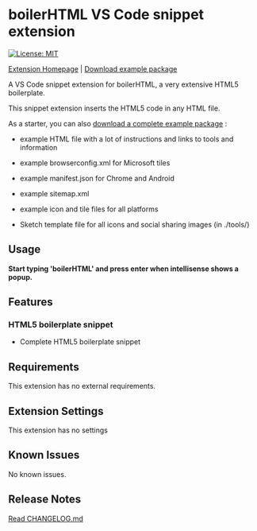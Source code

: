 # boilerHTML VS Code snippet extension

[![License: MIT](https://img.shields.io/badge/License-MIT-blue.svg)](https://opensource.org/licenses/MIT)

[Extension Homepage](https://github.com/performanize/boilerHTML_VSCode_extension/blob/master/README.md "Extension Homepage") | [Download example package](https://github.com/performanize/boilerHTML "Download example package")

A VS Code snippet extension for boilerHTML, a very extensive HTML5 boilerplate.

This snippet extension inserts the HTML5 code in any HTML file.

As a starter, you can also [download a complete example package](https://github.com/performanize/boilerHTML "Download example package") :

* example HTML file with a lot of instructions and links to tools and information
* example browserconfig.xml for Microsoft tiles
* example manifest.json for Chrome and Android
* example sitemap.xml
* example icon and tile files for all platforms

* Sketch template file for all icons and social sharing images (in ./tools/)

## Usage

**Start typing 'boilerHTML' and press enter when intellisense shows a popup.**

## Features

### HTML5 boilerplate snippet

* Complete HTML5 boilerplate snippet

## Requirements

This extension has no external requirements.

## Extension Settings

This extension has no settings

## Known Issues

No known issues.

## Release Notes

[Read CHANGELOG.md](https://github.com/performanize/boilerHTML_VSCode_extension/blob/master/CHANGELOG.md "boilerHTML Changelog")